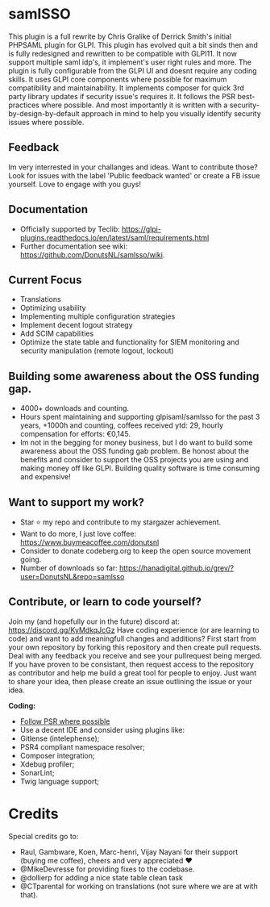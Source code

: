 # samlSSO
This plugin is a full rewrite by Chris Gralike of Derrick Smith's initial PHPSAML plugin for GLPI. This plugin has evolved quit a bit sinds then and is fully redesigned and rewritten to be compatible with GLPI11. It now support multiple saml idp's, it implement's user right rules and more. The plugin is fully configurable from the GLPI UI and doesnt require any coding skills. It uses GLPI core components where possible for maximum compatibility and maintainability. It implements composer for quick 3rd party library updates if security issue's requires it. It follows the PSR best-practices where possible. And most importantly it is written with a security-by-design-by-default approach in mind to help you visually identify security issues where possible.

## Feedback
Im very interrested in your challanges and ideas. Want to contribute those? Look for issues with the label 'Public feedback wanted' or create a FB issue yourself. Love to engage with you guys!

## Documentation
* Officially supported by Teclib: https://glpi-plugins.readthedocs.io/en/latest/saml/requirements.html
* Further documentation see wiki: https://github.com/DonutsNL/samlsso/wiki.

## Current Focus
* Translations
* Optimizing usability
* Implementing multiple configuration strategies
* Implement decent logout strategy
* Add SCIM capabilities
* Optimize the state table and functionality for SIEM monitoring and security manipulation (remote logout, lockout)

## Building some awareness about the OSS funding gap.
- 4000+ downloads and counting.
- Hours spent maintaining and supporting glpisaml/samlsso for the past 3 years,  +1000h and counting, coffees received ytd: 29, hourly compensation for efforts: €0,145. 
- Im not in the begging for money business, but I do want to build some awareness about the OSS funding gab problem. Be honost about the benefits and consider to support the OSS projects you are using and making money off like GLPI. Building quality software is time consuming and expensive!

## Want to support my work?
- Star ⭐ my repo and contribute to my stargazer achievement. 
- Want to do more, I just love coffee: https://www.buymeacoffee.com/donutsnl
- Consider to donate codeberg.org to keep the open source movement going.
- Number of downloads so far: https://hanadigital.github.io/grev/?user=DonutsNL&repo=samlsso

## Contribute, or learn to code yourself?
Join my (and hopefully our in the future) discord at: https://discord.gg/KyMdkqJcGz
Have coding experience (or are learning to code) and want to add meaningfull changes and additions? First start from your own repository by forking this repository and then create pull requests. Deal with any feedback you receive and see your pullrequest being merged. If you have proven to be consistant, then request access to the repository as contributor and help me build a great tool for people to enjoy. Just want to share your idea, then please create an issue outlining the issue or your idea.

**Coding:**
- [Follow PSR where possible](https://www.php-fig.org/psr/)
- Use a decent IDE and consider using plugins like:
- Gitlense (intelephense);
- PSR4 compliant namespace resolver;
- Composer integration;
- Xdebug profiler;
- SonarLint;
- Twig language support;

# Credits
Special credits go to:
- Raul, Gambware, Koen, Marc-henri, Vijay Nayani for their support (buying me coffee), cheers and very appreciated ❤️
- @MikeDevresse for providing fixes to the codebase.
- @dollierp for adding a nice state table clean task
- @CTparental for working on translations (not sure where we are at with that).
